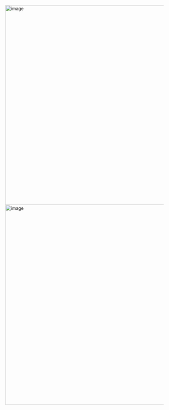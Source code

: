 <img width="632" alt="image" src="https://user-images.githubusercontent.com/89638496/200439257-7801d5c5-779f-44d9-868f-5caedb2399ab.png">
<img width="633" alt="image" src="https://user-images.githubusercontent.com/89638496/200439281-3fcb83a3-084e-4f0f-a39c-73acdca1bd90.png">

